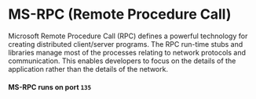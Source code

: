 # MS-RPC (Remote Procedure Call)

Microsoft Remote Procedure Call (RPC) defines a powerful technology for creating distributed client/server programs. The RPC run-time stubs and libraries manage most of the processes relating to network protocols and communication. This enables developers to focus on the details of the application rather than the details of the network.

#### MS-RPC runs on port `135`


